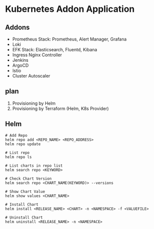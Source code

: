 # Kubernetes Addon Application

## Addons
- Prometheus Stack: Prometheus, Alert Manager, Grafana
- Loki
- EFK Stack: Elasticsearch, Fluentd, Kibana
- Ingress Nginx Controller
- Jenkins
- ArgoCD
- Istio
- Cluster Autoscaler

## plan
1. Provisioning by Helm
2. Provisioning by Terraform (Helm, K8s Provider)

## Helm
```
# Add Repo
helm repo add <REPO_NAME> <REPO_ADDRESS>
helm repo update

# List repo
helm repo ls

# List charts in repo list
helm search repo <KEYWORD>

# Check Chart Version
helm search repo <CHART_NAME(KEYWORD)> --versions

# Show Chart Value
helm show values <CHART_NAME>

# Install Chart
helm install <RELEASE_NAME> <CHART> -n <NAMESPACE> -f <VALUEFILE>

# Uninstall Chart
helm uninstall <RELEASE_NAME> -n <NAMESPACE>

```